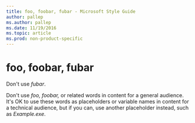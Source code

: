 ```yaml
---
title: foo, foobar, fubar - Microsoft Style Guide
author: pallep
ms.author: pallep
ms.date: 11/19/2016
ms.topic: article
ms.prod: non-product-specific
---
```


# foo, foobar, fubar

Don't use *fubar*.

Don't use *foo,* *foobar,* or related words in content for a general audience. It's OK to use
these words as placeholders or variable names in content for a
technical audience, but if you can, use another placeholder instead,
such as *Example.exe*.
